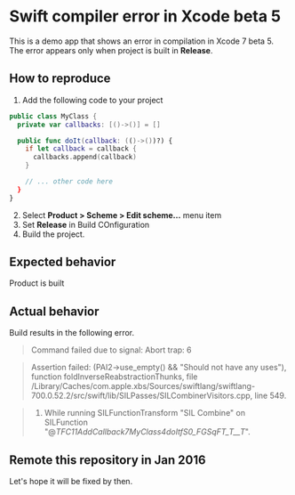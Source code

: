 # Swift compiler error in Xcode beta 5

This is a demo app that shows an error in compilation in Xcode 7 beta 5. The error appears only when project is built in **Release**.

## How to reproduce

1) Add the following code to your project

```Swift
public class MyClass {
  private var callbacks: [()->()] = []

  public func doIt(callback: (()->())?) {
    if let callback = callback {
      callbacks.append(callback)
    }

    // ... other code here
  }
}
```

2) Select **Product > Scheme > Edit scheme...** menu item
3) Set **Release** in Build COnfiguration
4) Build the project.

## Expected behavior

Product is built

## Actual behavior

Build results in the following error.

> Command failed due to signal: Abort trap: 6

> Assertion failed: (PAI2->use_empty() && "Should not have any uses"), function foldInverseReabstractionThunks, file /Library/Caches/com.apple.xbs/Sources/swiftlang/swiftlang-700.0.52.2/src/swift/lib/SILPasses/SILCombinerVisitors.cpp, line 549.

> 1.  While running SILFunctionTransform "SIL Combine" on SILFunction "@_TFC11AddCallback7MyClass4doItfS0_FGSqFT_T__T_".

## Remote this repository in Jan 2016

Let's hope it will be fixed by then.